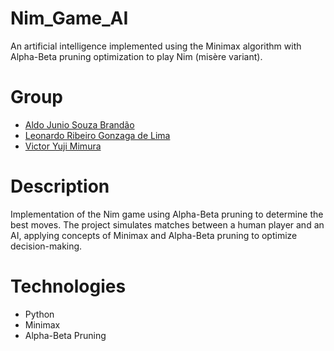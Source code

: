 # Nim_Game_AI
An artificial intelligence implemented using the Minimax algorithm with Alpha-Beta pruning optimization to play Nim (misère variant).

# Group
* [Aldo Junio Souza Brandão](https://github.com/AldoJDev)
* [Leonardo Ribeiro Gonzaga de Lima](https://github.com/LeoLiima)
* [Victor Yuji Mimura](https://github.com/VictorYJM)

# Description
Implementation of the Nim game using Alpha-Beta pruning to determine the best moves. The project simulates matches between a human player and an AI, applying concepts of Minimax and Alpha-Beta pruning to optimize decision-making.

# Technologies
* Python
* Minimax
* Alpha-Beta Pruning
